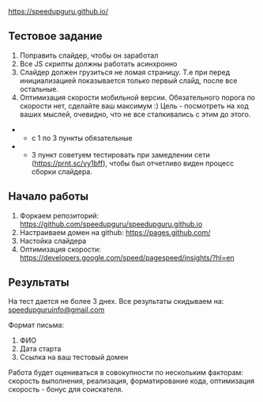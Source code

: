 https://speedupguru.github.io/

Тестовое задание
-----------------------------------

1) Поправить слайдер, чтобы он заработал
2) Все JS скрипты должны работать асинхронно
3) Слайдер должен грузиться не ломая страницу. Т.е при перед инициализацией показывается только первый слайд, после все остальные.
4) Оптимизация скорости мобильной версии. Обязательного порога по скорости нет, сделайте ваш максимум :) Цель - посмотреть на ход ваших мыслей, очевидно, что не все сталкивались с этим до этого.

* - с 1 по 3 пункты обязательные
* - 3 пункт советуем тестировать при замедлении сети (https://prnt.sc/vy1bff), чтобы был отчетливо виден процесс сборки слайдера.

Начало работы
-----------------------------------

1) Форкаем репозиторий: https://github.com/speedupguru/speedupguru.github.io
2) Настраиваем домен на github: https://pages.github.com/
3) Настойка слайдера
4) Оптимизация скорости: https://developers.google.com/speed/pagespeed/insights/?hl=en


Результаты
-----------------------------------
На тест дается не более 3 днех. Все результаты скидываем на: speedupguruinfo@gmail.com

Формат письма:

1) ФИО
2) Дата старта
3) Ссылка на ваш тестовый домен

Работа будет оцениваться в совокупности по нескольким факторам: скорость выполнения, реализация, форматирование кода, оптимизация скорость - бонус для соискателя.